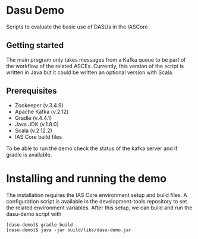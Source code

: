 # Dasu Demo

Scripts to evaluate the basic use of DASUs in the IASCore

## Getting started

The main program only takes messages from a Kafka queue to be part of the workflow
of the related ASCEs. Currently, this version of the script is written in Java
but it could be written an optional version with Scala.

## Prerequisites

- Zookeeper (v.3.4.9)
- Apache Kafka (v.2.12)
- Gradle (v.4.4.1)
- Java JDK (v.1.8.0)
- Scala (v.2.12.2)
- IAS Core build files

To be able to run the demo check the status of the kafka server and if gradle is available.

# Installing and running the demo

The installation requires the IAS Core environment setup and build files.
A configuration script is available in the development-tools repository to set
the related environment variables.
After this setup, we can build and run the dasu-demo script with

```
[dasu-demo]$ gradle build
[dasu-demo]$ java -jar build/libs/dasu-demo.jar
```
